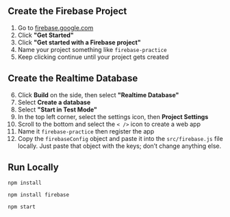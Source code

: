 ## Create the Firebase Project

1. Go to [firebase.google.com](https://firebase.google.com)
2. Click **"Get Started"**
3. Click **"Get started with a Firebase project"**
4. Name your project something like `firebase-practice`
5. Keep clicking continue until your project gets created

## Create the Realtime Database

6. Click **Build** on the side, then select **"Realtime Database"**
7. Select **Create a database**
8. Select **"Start in Test Mode"**
9. In the top left corner, select the settings icon, then **Project Settings**
10. Scroll to the bottom and select the `< />` icon to create a web app
11. Name it `firebase-practice` then register the app
12. Copy the `firebaseConfig` object and paste it into the `src/firebase.js` file locally. Just paste that object with the keys; don’t change anything else.

## Run Locally
`npm install`

`npm install firebase`

`npm start`
